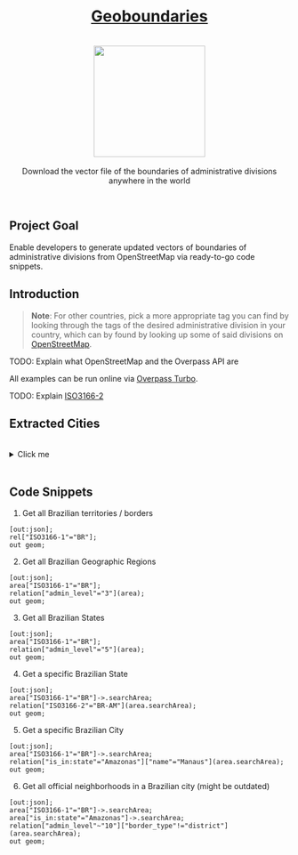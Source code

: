 <h1 align="center"><a href="https://github.com/Paguiar735/geoboundaries">Geoboundaries</a></h1>

<p align="center">
    <br>
  <a href="https://pixabay.com/pt/vectors/brasil-geografia-mapa-estados-153881/">
    <img src="https://cdn.pixabay.com/photo/2013/07/12/18/47/brazil-153881_960_720.png" width="200px" height="200px"/>
  </a>
  <br><br>
    Download the vector file of the boundaries of administrative divisions anywhere in the world
  <br>
</p>

<br>

## Project Goal

Enable developers to generate updated vectors of boundaries of administrative divisions from OpenStreetMap via ready-to-go code snippets.

## Introduction

> **Note**: For other countries, pick a more appropriate tag you can find by looking through the tags of the desired administrative division in your country, which can by found by looking up some of said divisions on [OpenStreetMap](https://openstreetmap.org/).

TODO: Explain what OpenStreetMap and the Overpass API are

All examples can be run online via [Overpass Turbo](https://overpass-turbo.eu/).

TODO: Explain [ISO3166-2](https://pt.wikipedia.org/wiki/ISO_3166-2:BR)


## Extracted Cities

<br>

<details>
<summary>Click me</summary>
<br>

| Cidade | Assessor Responsável | Bairros Catalogados | Mapa Catalogado | Mapa Nomeado | Finished |
|---|---|---|---|---|---|
| Americana - SP | David | ✅ | ✅ | ✅ | ✅ |
| Barbacena - MG | Odair Ferreira | ✅ | ✅ | ✅ | ✅ |
| Botelhos - MG | Marcus Lima | ✅ | ✅ | ✅ | ✅ |
| Brasília - DF | Paula Belmonte | ✅ | ✅ | ✅ | ✅ |
| Caucaia - CE | Ícaro Bonfim | ✅ | ✅| ✅ | ✅ |
| Caruaru - PE | Vitinho Maia | ✅ | ✅ | ✅ | ✅ |
| Itamaraju - BA | Miguel Xavier | ✅ | ✅ | ✅ | ✅ |
| Itapema - SC | Adriano Pivotto | ✅ | ✅ | ✅ | ✅ |
| Natal - RN | Paulo Ovídio | ✅ | ✅ | ✅ | ✅ |
| Paraíso do Tocantins - TO | Renan Aires | ✅ | ✅ | ✅ | ✅ |
| Presidente Figueiredo - AM | ? | ✅ | ✅ | ✅ | ✅ |
| São Carlos - SP | Gabriel Mesquita | ✅ | ✅ | ✅ | ✅ |
| São Paulo - SP | ? | ✅ | ✅ | ✅ | ✅ |
| Salinas - MG | Arthur Bastos | ✅ | ✅ | ✅ | ✅ |
| Silvânia - GO | Matheus Brito | ✅ | ✅ | ✅ | ✅ |
| Vitória da Conquista - BH | Wesley Brito | ✅ | ✅ | ✅ | ✅ |
| Boa Vista - RR | Naira Rodrigues | ✅ | ✅ | ✅ | ✅ |
| Belém - PA | Matheus Cavalcante | ✅ | ✅ | ✅ | ✅ |
| Cuiabá - MT | Abilio Moumer | ❌ | ❌ | ❌ | ❌ |
| Campo Grande - MS | Beto Pereira | ❌ | ❌ | ❌ | ❌ |
| Rio Claro - SP | Andrey Sepulveda | ❌ | ❌ | ❌ | ❌ |
| Maracás - BA | Jamon | ❌ | ❌ | ❌ | ❌ |

<br>
</details>

<br>

## Code Snippets

1. Get all Brazilian territories / borders

```
[out:json];
rel["ISO3166-1"="BR"];
out geom;
```

2. Get all Brazilian Geographic Regions

```
[out:json];
area["ISO3166-1"="BR"];
relation["admin_level"="3"](area);
out geom;
```

3. Get all Brazilian States

```
[out:json];
area["ISO3166-1"="BR"];
relation["admin_level"="5"](area);
out geom;
```

4. Get a specific Brazilian State

```
[out:json];
area["ISO3166-1"="BR"]->.searchArea;
relation["ISO3166-2"="BR-AM"](area.searchArea);
out geom;
```

5. Get a specific Brazilian City

```
[out:json];
area["ISO3166-1"="BR"]->.searchArea;
relation["is_in:state"="Amazonas"]["name"="Manaus"](area.searchArea);
out geom;
```

6. Get all official neighborhoods in a Brazilian city (might be outdated)

```
[out:json];
area["ISO3166-1"="BR"]->.searchArea;
area["is_in:state"="Amazonas"]->.searchArea;
relation["admin_level"~"10"]["border_type"!="district"](area.searchArea);
out geom;
```